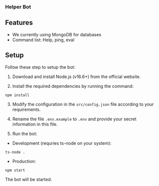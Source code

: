 ### Helper Bot

## Features

- We currently using MongoDB for databases
- Command list: Help, ping, eval

## Setup

Follow these step to setup the bot:

1. Download and install Node.js (v16.6+) from the official website.

2. Install the required dependencies by running the command:
```
npm install
```

3. Modify the configuration in the `src/config.json` file according to your requirements. 

4. Rename the file `.env.example` to `.env` and provide your secret information in this file.

5. Run the bot:
- Development (requries ts-node on your system):
```
ts-node .
``` 
- Production:
```
npm start
```

The bot will be started.
